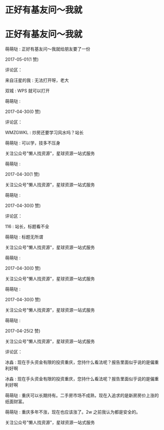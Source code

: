 # 正好有基友问～我就

# 正好有基友问～我就

萌萌哒 : 正好有基友问～我就给朋友要了一份

2017-05-01(1 赞)

评论区：

来自汪星的我 : 无法打开呀，老大

双城 : WPS 就可以打开

萌萌哒 :

2017-04-30(0 赞)

评论区：

WMZGWKL : 炒房还要学习风水吗？站长

萌萌哒 : 可以学，技多不压身

关注公众号"懒人找资源"，星球资源一站式服务

萌萌哒 :

2017-04-30(1 赞)

关注公众号"懒人找资源"，星球资源一站式服务

萌萌哒 :

2017-04-30(0 赞)

评论区：

116 : 站长，标题看不全

萌萌哒 : 标题无所谓

关注公众号"懒人找资源"，星球资源一站式服务

萌萌哒 :

2017-04-30(0 赞)

关注公众号"懒人找资源"，星球资源一站式服务

萌萌哒 :

2017-04-30(0 赞)

关注公众号"懒人找资源"，星球资源一站式服务

萌萌哒 :

2017-04-25(2 赞)

关注公众号"懒人找资源"，星球资源一站式服务

评论区：

冰淼 : 现在手头资金有限的投资重庆，您持什么看法呢？报告里面似乎说的是偏重利好啊

冰淼 : 现在手头资金有限的投资重庆，您持什么看法呢？报告里面似乎说的是偏重利好啊

萌萌哒 : 重庆可以长期持有。二手房市场不成熟，现在入追求的是新房房价上涨的纸面财富。

萌萌哒 : 重庆多年不涨，现在也应该涨了。2w 之前我认为都是安全的。

关注公众号"懒人找资源"，星球资源一站式服务